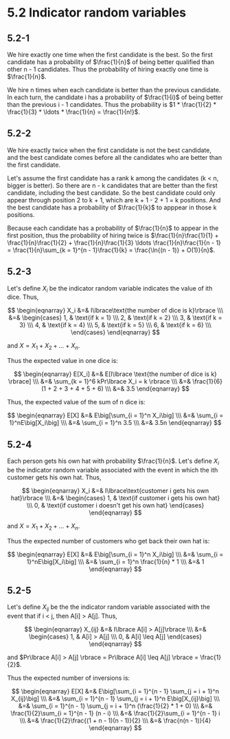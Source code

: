 # 5.2 Indicator random variables
## 5.2-1
We hire exactly one time when the first candidate is the best. So the first candidate has a probability of $\frac{1}{n}$ of being better qualified than other n - 1 candidates. Thus the probability of hiring exactly one time is $\frac{1}{n}$.

We hire n times when each candidate is better than the previous candidate. In each turn, the candidate i has a probability of $\frac{1}{i}$ of being better than the previous i - 1 candidates. Thus the probability is $1 * \frac{1}{2} * \frac{1}{3} * \ldots * \frac{1}{n} = \frac{1}{n!}$.

## 5.2-2
We hire exactly twice when the first candidate is not the best candidate, and the best candidate comes before all the candidates who are better than the first candidate.

Let's assume the first candidate has a rank k among the candidates (k < n, bigger is better). So there are n - k candidates that are better than the first candidate, including the best candidate. So the best candidate could only appear through position 2 to k + 1, which are k + 1 - 2 + 1 = k positions. And the best candidate has a probability of $\frac{1}{k}$ to apppear in those k positions.

Because each candidate has a probability of $\frac{1}{n}$ to appear in the first position, thus the probability of hiring twice is $\frac{1}{n}\frac{1}{1} + \frac{1}{n}\frac{1}{2} + \frac{1}{n}\frac{1}{3} \ldots \frac{1}{n}\frac{1}{n - 1} = \frac{1}{n}\sum_{k = 1}^{n - 1}\frac{1}{k} = \frac{\ln{(n - 1)} + O(1)}{n}$.

## 5.2-3
Let's define $X_i$ be the indicator random variable indicates the value of ith dice. Thus,

$$
\begin{eqnarray}
X_i &=& I\lbrace\text{the number of dice is k}\rbrace \\\
&=& \begin{cases}
      1, & \text{if k = 1} \\\
      2, & \text{if k = 2} \\\
      3, & \text{if k = 3} \\\
      4, & \text{if k = 4} \\\
      5, & \text{if k = 5} \\\
      6, & \text{if k = 6} \\\
    \end{cases}
\end{eqnarray}
$$

and $X = X_1 + X_2 + \ldots + X_n$.

Thus the expected value in one dice is:

$$
\begin{eqnarray}
E[X_i] &=& E[I\lbrace \text{the number of dice is k} \rbrace] \\\
&=& \sum_{k = 1}^6 kPr\lbrace X_i = k \rbrace \\\
&=& \frac{1}{6}(1 + 2 + 3 + 4 + 5 + 6) \\\
&=& 3.5
\end{eqnarray}
$$

Thus, the expected value of the sum of n dice is:

$$
\begin{eqnarray}
E[X] &=& E\big[\sum_{i = 1}^n X_i\big] \\\
&=& \sum_{i = 1}^nE\big[X_i\big] \\\
&=& \sum_{i = 1}^n 3.5 \\\
&=& 3.5n
\end{eqnarray}
$$

## 5.2-4
Each person gets his own hat with probability $\frac{1}{n}$. Let's define $X_i$ be the indicator random variable associated with the event in which the ith customer gets his own hat. Thus,

$$
\begin{eqnarray}
X_i &=& I\lbrace\text{customer i gets his own hat}\rbrace \\\
&=& \begin{cases}
      1, & \text{if customer i gets his own hat} \\\
      0, & \text{if customer i doesn't get his own hat}
    \end{cases}
\end{eqnarray}
$$

and $X = X_1 + X_2 + \ldots + X_n$.

Thus the expected number of customers who get back their own hat is:

$$
\begin{eqnarray}
E[X] &=& E\big[\sum_{i = 1}^n X_i\big] \\\
&=& \sum_{i = 1}^nE\big[X_i\big] \\\
&=& \sum_{i = 1}^n \frac{1}{n} * 1 \\\
&=& 1
\end{eqnarray}
$$

## 5.2-5
Let's define $X_{ij}$ be the the indicator random variable associated with the event that if i < j, then A[i] > A[j]. Thus,

$$
\begin{eqnarray}
X_{ij} &=& I\lbrace A[i] > A[j]\rbrace \\\
&=& \begin{cases}
      1, & A[i] > A[j] \\\
      0, & A[i] \leq A[j]
    \end{cases}
\end{eqnarray}
$$

and $Pr\lbrace A[i] > A[j] \rbrace = Pr\lbrace A[i] \leq A[j] \rbrace = \frac{1}{2}$.

Thus the expected number of inversions is:

$$
\begin{eqnarray}
E[X] &=& E\big[\sum_{i = 1}^{n - 1} \sum_{j = i + 1}^n X_{ij}\big] \\\
&=& \sum_{i = 1}^{n - 1} \sum_{j = i + 1}^n E\big[X_{ij}\big] \\\
&=& \sum_{i = 1}^{n - 1} \sum_{j = i + 1}^n (\frac{1}{2} * 1 + 0) \\\
&=& \frac{1}{2}\sum_{i = 1}^{n - 1} (n - i) \\\
&=& \frac{1}{2}\sum_{i = 1}^{n - 1} i \\\
&=& \frac{1}{2}\frac{(1 + n - 1)(n - 1)}{2} \\\
&=& \frac{n(n - 1)}{4}
\end{eqnarray}
$$